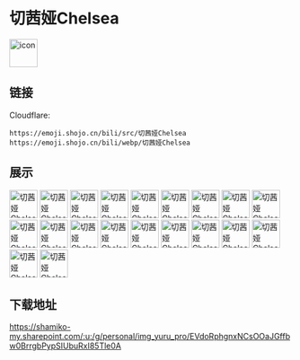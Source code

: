 # 切茜娅Chelsea
<img src="https://emoji.shojo.cn/bili/src/切茜娅Chelsea/icon.png" width="50" height="50" alt="icon">

## 链接
Cloudflare:
```
https://emoji.shojo.cn/bili/src/切茜娅Chelsea
https://emoji.shojo.cn/bili/webp/切茜娅Chelsea
```
## 展示
<img src="https://emoji.shojo.cn/bili/src/切茜娅Chelsea/切茜娅Chelsea-啊对对对.png" width="50" height="50" alt="切茜娅Chelsea-啊对对对">
<img src="https://emoji.shojo.cn/bili/src/切茜娅Chelsea/切茜娅Chelsea-懂不.png" width="50" height="50" alt="切茜娅Chelsea-懂不">
<img src="https://emoji.shojo.cn/bili/src/切茜娅Chelsea/切茜娅Chelsea-关你屁事.png" width="50" height="50" alt="切茜娅Chelsea-关你屁事">
<img src="https://emoji.shojo.cn/bili/src/切茜娅Chelsea/切茜娅Chelsea-关我屁事.png" width="50" height="50" alt="切茜娅Chelsea-关我屁事">
<img src="https://emoji.shojo.cn/bili/src/切茜娅Chelsea/切茜娅Chelsea-好怪哦.png" width="50" height="50" alt="切茜娅Chelsea-好怪哦">
<img src="https://emoji.shojo.cn/bili/src/切茜娅Chelsea/切茜娅Chelsea-急了急了.png" width="50" height="50" alt="切茜娅Chelsea-急了急了">
<img src="https://emoji.shojo.cn/bili/src/切茜娅Chelsea/切茜娅Chelsea-啾咪.png" width="50" height="50" alt="切茜娅Chelsea-啾咪">
<img src="https://emoji.shojo.cn/bili/src/切茜娅Chelsea/切茜娅Chelsea-救命.png" width="50" height="50" alt="切茜娅Chelsea-救命">
<img src="https://emoji.shojo.cn/bili/src/切茜娅Chelsea/切茜娅Chelsea-来抱抱.png" width="50" height="50" alt="切茜娅Chelsea-来抱抱">
<img src="https://emoji.shojo.cn/bili/src/切茜娅Chelsea/切茜娅Chelsea-来点来点.png" width="50" height="50" alt="切茜娅Chelsea-来点来点">
<img src="https://emoji.shojo.cn/bili/src/切茜娅Chelsea/切茜娅Chelsea-老婆.png" width="50" height="50" alt="切茜娅Chelsea-老婆">
<img src="https://emoji.shojo.cn/bili/src/切茜娅Chelsea/切茜娅Chelsea-没问题的.png" width="50" height="50" alt="切茜娅Chelsea-没问题的">
<img src="https://emoji.shojo.cn/bili/src/切茜娅Chelsea/切茜娅Chelsea-你有事吗.png" width="50" height="50" alt="切茜娅Chelsea-你有事吗">
<img src="https://emoji.shojo.cn/bili/src/切茜娅Chelsea/切茜娅Chelsea-牛头人.png" width="50" height="50" alt="切茜娅Chelsea-牛头人">
<img src="https://emoji.shojo.cn/bili/src/切茜娅Chelsea/切茜娅Chelsea-上个舰长吧.png" width="50" height="50" alt="切茜娅Chelsea-上个舰长吧">
<img src="https://emoji.shojo.cn/bili/src/切茜娅Chelsea/切茜娅Chelsea-生日快乐.png" width="50" height="50" alt="切茜娅Chelsea-生日快乐">
<img src="https://emoji.shojo.cn/bili/src/切茜娅Chelsea/切茜娅Chelsea-生无可恋.png" width="50" height="50" alt="切茜娅Chelsea-生无可恋">
<img src="https://emoji.shojo.cn/bili/src/切茜娅Chelsea/切茜娅Chelsea-偷偷摸摸.png" width="50" height="50" alt="切茜娅Chelsea-偷偷摸摸">
<img src="https://emoji.shojo.cn/bili/src/切茜娅Chelsea/切茜娅Chelsea-笑一个.png" width="50" height="50" alt="切茜娅Chelsea-笑一个">
<img src="https://emoji.shojo.cn/bili/src/切茜娅Chelsea/切茜娅Chelsea-要哭了哦.png" width="50" height="50" alt="切茜娅Chelsea-要哭了哦">

## 下载地址

https://shamiko-my.sharepoint.com/:u:/g/personal/img_yuru_pro/EVdoRphgnxNCsOOaJGffbw0BrrgbPypSIUbuRxI85Tle0A